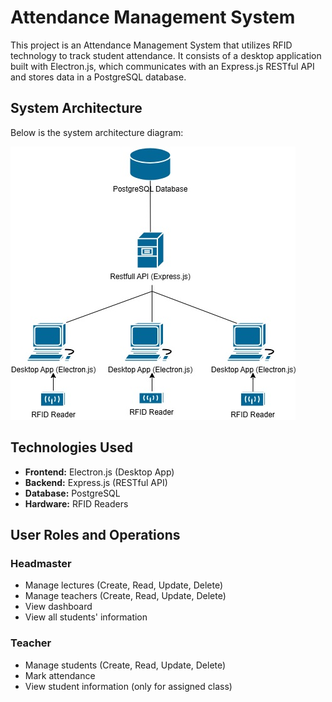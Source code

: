 <h1>Attendance Management System</h1>

<p>This project is an Attendance Management System that utilizes RFID technology to track student attendance. It consists of a desktop application built with Electron.js, which communicates with an Express.js RESTful API and stores data in a PostgreSQL database.</p>

<h2>System Architecture</h2>
<p>Below is the system architecture diagram:</p>
<p><img src="https://github.com/mexikali/Attendance-App/blob/main/plan.jpg" alt="System Architecture"></p>

<h2>Technologies Used</h2>
<ul>
  <li><strong>Frontend:</strong> Electron.js (Desktop App)</li>
  <li><strong>Backend:</strong> Express.js (RESTful API)</li>
  <li><strong>Database:</strong> PostgreSQL</li>
  <li><strong>Hardware:</strong> RFID Readers</li>
</ul>

<h2>User Roles and Operations</h2>

<h3>Headmaster</h3>
<ul>
  <li>Manage lectures (Create, Read, Update, Delete)</li>
  <li>Manage teachers (Create, Read, Update, Delete)</li>
  <li>View dashboard</li>
  <li>View all students' information</li>
</ul>

<h3>Teacher</h3>
<ul>
  <li>Manage students (Create, Read, Update, Delete)</li>
  <li>Mark attendance</li>
  <li>View student information (only for assigned class)</li>
</ul>




